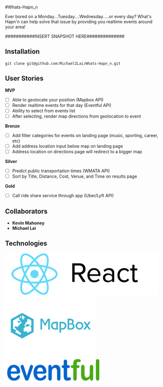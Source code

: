 #Whats-Hapn_n

Ever bored on a Monday...Tuesday....Wednesday.....or every day? What's Hapn'n can help solve that issue by providing you realtime events around your area!

###########INSERT SNAPSHOT HERE##############

## Installation

```
git clone git@github.com:MichaelZLai/Whats-Hapn_n.git

```

## User Stories

**MVP**
- [ ] Able to geolocate your position (Mapbox API)
- [ ] Render realtime events for that day (Eventful API)
- [ ] Ability to select from events list
- [ ] After selecting, render map directions from geolocation to event

**Bronze**
- [ ] Add filter categories for events on landing page (music, sporting, career, etc)
- [ ] Add address location input below map on landing page
- [ ] Address location on directions page will redirect to a bigger map

**Silver**
- [ ] Predict public transportation times (WMATA API)
- [ ] Sort by Title, Distance, Cost, Venue, and Time on results page

**Gold**
- [ ] Call ride share service through app (Uber/Lyft API)

## Collaborators
* **Kevin Mahoney**
* **Michael Lai**

## Technologies
![react](./images/react.png)
![mapbox](./images/mapbox.png)
![eventful](./images/eventful.png)
